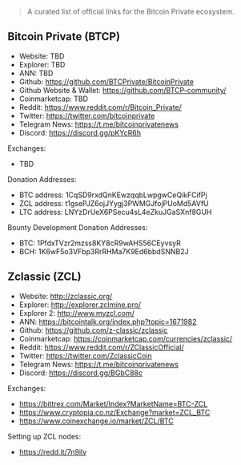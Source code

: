 
> A curated list of official links for the Bitcoin Private ecosystem.

## Bitcoin Private (BTCP)

* Website: TBD
* Explorer: TBD
* ANN: TBD
* Github: https://github.com/BTCPrivate/BitcoinPrivate
* Github Website & Wallet: https://github.com/BTCP-community/
* Coinmarketcap: TBD
* Reddit: https://www.reddit.com/r/Bitcoin_Private/
* Twitter: https://twitter.com/bitcoinprivate
* Telegram News: https://t.me/bitcoinprivatenews
* Discord: https://discord.gg/pKYcR6h

Exchanges:
* TBD

Donation Addresses:
* BTC address: 1CqSD9rxdQnKEwzqqbLwpgwCeQikFCifPj
* ZCL address: t1gsePJZ6ojJYygj3PWMGJfojPUoMd5AVfU
* LTC address: LNYzDrUeX6PSecu4sL4eZkuJGaSXnf8GUH

Bounty Development Donation Addresses:
* BTC: 1PfdxTVzr2mzss8KY8cR9wAHS56CEyvsyR
* BCH: 1K6wF5o3VFbp3RrRHMa7K9Ed6bbdSNNB2J



## Zclassic (ZCL)

* Website: http://zclassic.org/
* Explorer: http://explorer.zclmine.pro/
* Explorer 2: http://www.myzcl.com/
* ANN: https://bitcointalk.org/index.php?topic=1671982
* Github: https://github.com/z-classic/zclassic
* Coinmarketcap: https://coinmarketcap.com/currencies/zclassic/
* Reddit: https://www.reddit.com/r/ZClassicOfficial/
* Twitter: https://twitter.com/ZclassicCoin
* Telegram News: https://t.me/bitcoinprivatenews
* Discord: https://discord.gg/BGbC88c

Exchanges:
* https://bittrex.com/Market/Index?MarketName=BTC-ZCL
* https://www.cryptopia.co.nz/Exchange?market=ZCL_BTC
* https://www.coinexchange.io/market/ZCL/BTC

Setting up ZCL nodes:
* https://redd.it/7n9ily



